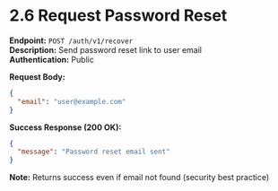# 2.6 Request Password Reset

**Endpoint:** `POST /auth/v1/recover`  
**Description:** Send password reset link to user email  
**Authentication:** Public

**Request Body:**

```json
{
  "email": "user@example.com"
}
```

**Success Response (200 OK):**

```json
{
  "message": "Password reset email sent"
}
```

**Note:** Returns success even if email not found (security best practice)
